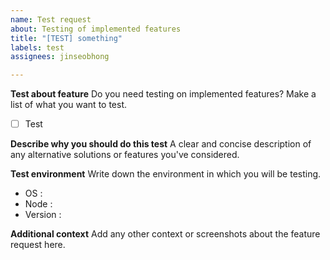 ```yaml
---
name: Test request
about: Testing of implemented features
title: "[TEST] something"
labels: test
assignees: jinseobhong

---
```


**Test about feature** 
Do you need testing on implemented features? Make a list of what you want to test.
- [ ] Test

**Describe why you should do this test**
A clear and concise description of any alternative solutions or features you've considered.

**Test environment**
Write down the environment in which you will be testing.
- OS :
- Node :
 - Version :

**Additional context**
Add any other context or screenshots about the feature request here.
